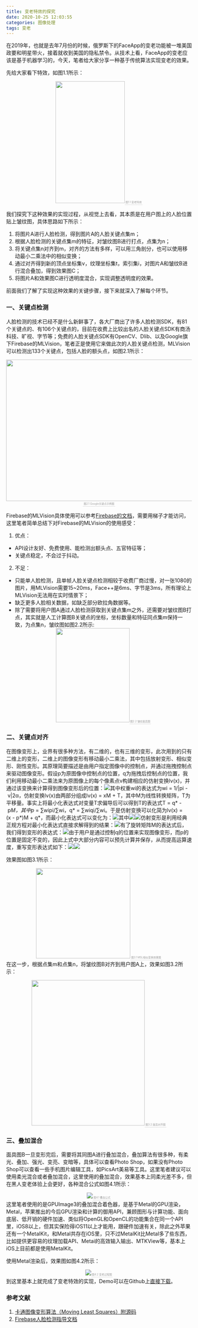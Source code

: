 ```yaml
---
title: 变老特效的探究
date: 2020-10-25 12:03:55
categories: 图像处理
tags: 变老
---
```

在2019年，也就是去年7月份的时候，俄罗斯下的FaceApp的变老功能被一堆美国政要和明星带火，接着就收到美国的隐私禁令。从技术上看，FaceApp的变老应该是基于机器学习的，今天，笔者给大家分享一种基于传统算法实现变老的效果。

先给大家看下特效，如图1.1所示：<center><img src="https://note.youdao.com/yws/api/personal/file/WEB3a3f4e4d556359085d84e5a41f0ae0e4?method=download&shareKey=aef0bfd0f43e753ca579463e0031ea6d" width = "188" height = "331"/><div style="font-size: 7px; color:orange; border-bottom: 1px solid #d9d9d9; display: inline-block; color: #999; padding: 2px;">图1.1 变老特效</div></center>

我们探究下这种效果的实现过程，从视觉上去看，其本质是在用户图上的人脸位置贴上皱纹图，具体思路如下所示：

1. 将图片A进行人脸检测，得到图片A的人脸关键点集m；
2. 根据人脸检测的关键点集m的特征，对皱纹图B进行打点，点集为n；
3. 将关键点集n对齐到m，对齐的方法有多样，可以用三角剖分，也可以使用移动最小二乘法中的相似变换；
4. 通过对齐得到新的顶点坐标集v，纹理坐标集t，索引集i，对图片A和皱纹B进行混合叠加，得到效果图C；
5. 将图片A和效果图C进行透明度混合，实现调整透明度的效果。

前面我们了解了实现这种效果的关键步骤，接下来就深入了解每个环节。
### 一、关键点检测
人脸检测的技术已经不是什么新鲜事了，各大厂商出了许多人脸检测SDK，有81个关键点的、有106个关键点的，目前在收费上比较出名的人脸关键点SDK有商汤科技、旷视、字节等；免费的人脸关键点SDK有OpenCV、Dlib、以及Google旗下Firebase的MLVision，笔者正是使用它来做此次的人脸关键点检测，MLVision可以检测出133个关键点，包括人脸的额头点，如图2.1所示：<center><img src="https://note.youdao.com/yws/api/personal/file/WEB9cadb5e3acb9bc6cac035ae91a51db1f?method=download&shareKey=7297ef6234f20df499f1985a45f4170c" width = "512" height = "384"/><div style="font-size: 7px; color:orange; border-bottom: 1px solid #d9d9d9; display: inline-block; color: #999; padding: 2px;">图2.1 Google关键点示例图</div></center>

Firebase的MLVision具体使用可以参考[Firebase的文档](https://firebase.google.com/docs/ml-kit/detect-faces?hl=zh-cn)，需要用梯子才能访问，这里笔者简单总结下对Firebase的MLVision的使用感受：
1. 优点：
 - API设计友好、免费使用、能检测出额头点、五官特征等；
 - 关键点稳定，不会过于抖动。
2. 不足：
 - 只能单人脸检测，且单帧人脸关键点检测相较于收费厂商过慢，对一张1080的图片，用MLVision需要15~20ms，Face++是6ms、字节是3ms，所有理论上MLVision无法用在实时情景下；
 - 缺乏更多人脸相关数据，如缺乏部分欧拉角数据等。
 - 除了需要将用户图A通过人脸检测获取到关键点集m之外，还需要对皱纹图B打点，其实就是人工计算图B关键点的坐标，坐标数量和特征同点集m保持一致，为点集n，皱纹图如图2.2所示:<center><img src="https://note.youdao.com/yws/api/personal/file/WEB1d161265bf37780fe6f30857bf8fa603?method=download&shareKey=44313fe190ad0d16ead244d336383e29" width = "200" height = "256"/><div style="font-size: 7px; color:orange; border-bottom: 1px solid #d9d9d9; display: inline-block; color: #999; padding: 2px;">图2.2 皱纹面具图</div></center>

### 二、关键点对齐
在图像变形上，业界有很多种方法，有二维的，也有三维的变形，此次用到的只有二维上的变形，二维上的图像变形有移动最小二乘法，其中包括放射变形、相似变形、刚性变形。其原理简要描述是由用户指定图像中的控制点，并通过拖拽控制点来驱动图像变形。假设p为原图像中控制点的位置，q为拖拽后控制点的位置，我们利用移动最小二乘法来为原图像上的每个像素点v构建相应的仿射变换lv(x)，并通过该变换来计算得到图像变形后的位置：![](http://note.youdao.com/yws/public/resource/6450b8fc64e9416c05c9c901b78115b9/xmlnote/WEBRESOURCE481e44eecae07cc30a742eb60c3d78c5/41377)其中权重wi的表达式为wi = 1/|pi - v|2α，仿射变换lv(x)由两部分组成lv(x) = xM + T，其中M为线性转换矩阵，T为平移量。事实上将最小化表达式对变量T求偏导后可以得到T的表达式T = q* - p*M，其中p* = ∑wipi/∑wi，q* = ∑wiqi/∑wi。于是仿射变换可以化简为lv(x) = (x - p*)M + q*，而最小化表达式可以变化为：![](https://note.youdao.com/yws/api/personal/file/WEBc9cea4f8a81abd5dadcde876ee974d2b?method=download&shareKey=4eb37be7b263da665cc3835b2fe16d19)其中![](http://note.youdao.com/yws/public/resource/6450b8fc64e9416c05c9c901b78115b9/xmlnote/WEBRESOURCEef24a106d8539da58b97fd6612d836cb/41384)![](http://note.youdao.com/yws/public/resource/6450b8fc64e9416c05c9c901b78115b9/xmlnote/WEBRESOURCEef24a106d8539da58b97fd6612d836cb/41384)仿射变形是利用经典正规方程对最小化表达式直接求解得到的结果：![](https://note.youdao.com/yws/api/personal/file/WEBa4b0fa7df295d4783e0b714266febbbc?method=download&shareKey=3677d155dcf446eff599d75c9e878420)有了旋转矩阵M的表达式后，我们得到变形的表达式：![](https://note.youdao.com/yws/api/personal/file/WEB3a8365b4f0fcc933c21586eb17910591?method=download&shareKey=3aa7691f198fb8d124b81599c8d2e5a9)由于用户是通过控制q的位置来实现图像变形，而p的位置是固定不变的，因此上式中大部分内容可以预先计算并保存，从而提高运算速度，重写变形表达式如下：![](http://note.youdao.com/yws/public/resource/6450b8fc64e9416c05c9c901b78115b9/xmlnote/WEBRESOURCE2b821d7124b3d74238d09db4ec4bc952/41394)![](https://note.youdao.com/yws/api/personal/file/WEBe1817c89ef5f2d3b2cd8db76f64febce?method=download&shareKey=b089f23326a47297a9edcda876cdda59)

效果图如图3.1所示：<center><img src="https://note.youdao.com/yws/api/personal/file/WEB5887277f5e82dd3ea9bfc5dbe66e4e3b?method=download&shareKey=1e8f5d25c79ddd759a86338d31877038" width = "256" height = "245"/><div style="font-size: 7px; color:orange; border-bottom: 1px solid #d9d9d9; display: inline-block; color: #999; padding: 2px;">图3.1 MSL相似变换效果图</div></center>
在这一步，根据点集m和点集n，将皱纹图B对齐到用户图A上，效果如图3.2所示：
<center><img src="https://note.youdao.com/yws/api/personal/file/WEBb065a2f544125fc3f23fa7f719a6a8b0?method=download&shareKey=22fdad956a68bbd233aea1c4f357429c" width = "307" height = "395"/><div style="font-size: 7px; color:orange; border-bottom: 1px solid #d9d9d9; display: inline-block; color: #999; padding: 2px;">图3.2 面具对齐图</div></center>

### 三、叠加混合
面具图B一旦变形完后，需要将其同图A进行叠加混合，叠加算法有很多种，有柔光、叠加、强光、变亮、变暗等，具体可以查看Photo Shop，如果没有Photo Shop可以查看一些手机图片编辑工具，如PicsArt美易等工具。这里笔者建议可以使用柔光混合或者叠加混合，这里使用的叠加混合，效果基本上同柔光差不多，但在黑人变老体验上会更好，各种混合公式如图4.1所示：<center><img src="https://note.youdao.com/yws/api/personal/file/WEB2b71606ef7344c63e99dda94dd17f386?method=download&shareKey=f5c68a12b3a7ef57e248f88361aedde2"/><div style="font-size: 7px; color:orange; border-bottom: 1px solid #d9d9d9; display: inline-block; color: #999; padding: 2px;">图4.1 叠加公式</div></center>
这里笔者使用的是GPUImage3的叠加混合着色器，是基于Metal的GPU渲染，Metal，苹果推出的今后GPU渲染和计算的御用API，兼顾图形与计算功能、面向底层、低开销的硬件加速、类似将OpenGL和OpenCL的功能集合在同一个API里，iOS8以上，但其实保险得iOS11以上才能用，跟硬件加速有关，除此之外苹果还有一个MetalKit，和Metal共存在iOS里，只不过MetalKit比Metal多了些东西，比如提供更容易的纹理加载API、Metai的高效输入输出、MTKView等，基本上iOS上目前都是使用MetalKit。

使用Metal渲染后，效果图如图4.2所示：<center><img src="https://note.youdao.com/yws/api/personal/file/WEBd66a3086addabaeb3d50444617cd77ab?method=download&shareKey=e83ddaacc54b5e1c3eaa8c77c61a780b"/><div style="font-size: 7px; color:orange; border-bottom: 1px solid #d9d9d9; display: inline-block; color: #999; padding: 2px;">图4.2 变老过程图</div></center>
到这里基本上就完成了变老特效的实现，Demo可以在Github上[直接下载](https://github.com/machenshuang/Old-Face-Sample)。

### 参考文献
1. [卡通图像变形算法（Moving Least Squares）附源码](https://www.cnblogs.com/shushen/p/5887513.html)
2. [Firebase人脸检测指导文档](https://firebase.google.com/docs/ml-kit/detect-faces?hl=zh-cn)








